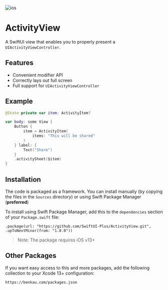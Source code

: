 ![ios](https://img.shields.io/badge/iOS-13-green)

# ActivityView

A SwiftUI view that enables you to properly present a `UIActivityViewController`.

## Features

- Convenient modifier API
- Correctly lays out full screen
- Full support for `UIActivityViewController`

## Example

```swift
@State private var item: ActivityItem?

var body: some View {
    Button {
        item = ActivityItem(
            items: "This will be shared"
        )
    } label: {
        Text("Share")
    }
    .activitySheet($item)
}
```

## Installation

The code is packaged as a framework. You can install manually (by copying the files in the `Sources` directory) or using Swift Package Manager (__preferred__)

To install using Swift Package Manager, add this to the `dependencies` section of your `Package.swift` file:

`.package(url: "https://github.com/SwiftUI-Plus/ActivityView.git", .upToNextMinor(from: "1.0.0"))`

> Note: The package requires iOS v13+

## Other Packages

If you want easy access to this and more packages, add the following collection to your Xcode 13+ configuration:

`https://benkau.com/packages.json`
